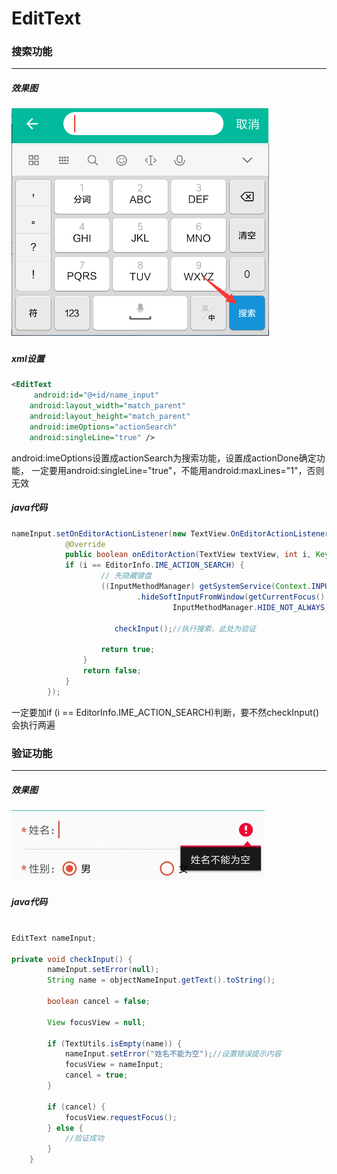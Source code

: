 # EditText

### 搜索功能<br>
----
##### 效果图<br>
![](search.jpg)
##### xml设置<br>
```xml
<EditText
     android:id="@+id/name_input"
    android:layout_width="match_parent"
    android:layout_height="match_parent"
    android:imeOptions="actionSearch"
    android:singleLine="true" />
```
android:imeOptions设置成actionSearch为搜索功能，设置成actionDone确定功能，
一定要用android:singleLine="true"，不能用android:maxLines="1"，否则无效<br>

##### java代码<br>
```java
nameInput.setOnEditorActionListener(new TextView.OnEditorActionListener() {
            @Override
            public boolean onEditorAction(TextView textView, int i, KeyEvent keyEvent) {
            if (i == EditorInfo.IME_ACTION_SEARCH) {
                    // 先隐藏键盘
                    ((InputMethodManager) getSystemService(Context.INPUT_METHOD_SERVICE))
                            .hideSoftInputFromWindow(getCurrentFocus().getWindowToken(),
                                    InputMethodManager.HIDE_NOT_ALWAYS);
                                    
                       checkInput();//执行搜索，此处为验证
                    
                    return true;
                }
                return false;
            }
        });
```
一定要加if (i == EditorInfo.IME_ACTION_SEARCH)判断，要不然checkInput()会执行两遍

### 验证功能<br>
----
##### 效果图<br>
![](check.jpg)
##### java代码<br>
```java

EditText nameInput;

private void checkInput() {
        nameInput.setError(null);
        String name = objectNameInput.getText().toString();

        boolean cancel = false;
        
        View focusView = null;
        
        if (TextUtils.isEmpty(name)) {
            nameInput.setError("姓名不能为空");//设置错误提示内容
            focusView = nameInput;
            cancel = true;
        } 

        if (cancel) {
            focusView.requestFocus();
        } else {
            //验证成功
        }
    }
```
